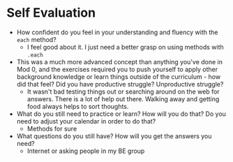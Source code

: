 # Self Evaluation

- How confident do you feel in your understanding and fluency with the `each` method?
    - I feel good about it. I just need a better grasp on using methods with `.each`
- This was a much more advanced concept than anything you've done in Mod 0, and the exercises required you to push yourself to apply other background knowledge or learn things outside of the curriculum - how did that feel? Did you have productive struggle? Unproductive struggle?
    - It wasn't bad testing things out or searching around on the web for answers. There is a lot of help out there. Walking away and getting food always helps to sort thoughts.
- What do you still need to practice or learn? How will you do that? Do you need to adjust your calendar in order to do that?
    - Methods for sure
- What questions do you still have? How will you get the answers you need?
    - Internet or asking people in my BE group